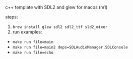 c++ template with SDL2 and glew for macos (m1)

steps:
1. `brew install glew sdl2 sdl2_ttf sld2_mixer`
1. run examples:
- `make run file=main`
- `make run file=main2 deps=SDLAudioManager,SDLConsole`
- `make run file=echo`